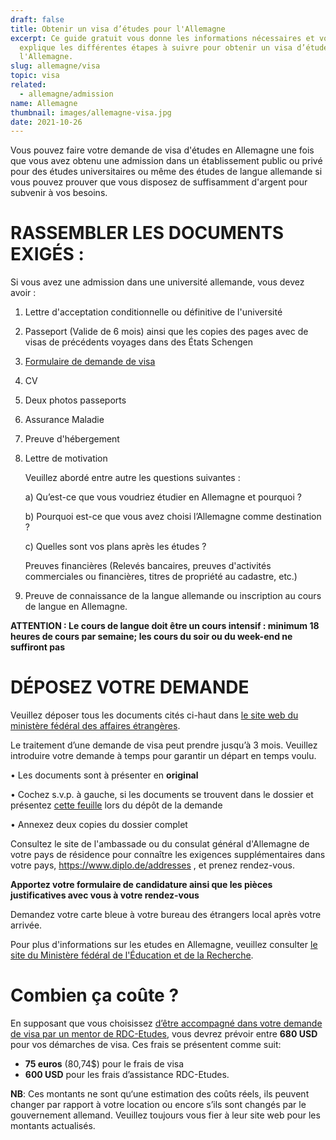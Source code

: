 ```yaml
---
draft: false
title: Obtenir un visa d’études pour l'Allemagne
excerpt: Ce guide gratuit vous donne les informations nécessaires et vous
  explique les différentes étapes à suivre pour obtenir un visa d’études pour
  l'Allemagne.
slug: allemagne/visa
topic: visa
related:
  - allemagne/admission
name: Allemagne
thumbnail: images/allemagne-visa.jpg
date: 2021-10-26
---
```

Vous pouvez faire votre demande de visa d'études en Allemagne une fois que vous avez obtenu une admission dans un établissement public ou privé pour des études universitaires ou même des études de langue allemande si vous pouvez prouver que vous disposez de suffisamment d'argent pour subvenir à vos besoins.

# RASSEMBLER LES DOCUMENTS EXIGÉS :

Si vous avez une admission dans une université allemande, vous devez avoir :

1. Lettre d'acceptation conditionnelle ou définitive de l'université
2. Passeport (Valide de 6 mois) ainsi que les copies des pages avec de visas de précédents voyages dans des États Schengen 
3. [Formulaire de demande de visa](https://videx.diplo.de/videx/visum-erfassung/#/videx-langfristiger-aufenthalt)
4. CV
5. Deux photos passeports
6. Assurance Maladie
7. Preuve d'hébergement 
8. Lettre de motivation

   Veuillez abordé entre autre les questions suivantes :

   a) Qu’est-ce que vous voudriez étudier en Allemagne et pourquoi ?

   b) Pourquoi est-ce que vous avez choisi l’Allemagne comme destination ?

   c) Quelles sont vos plans après les études ?

   Preuves financières (Relevés bancaires, preuves d'activités commerciales ou financières, titres de propriété au cadastre, etc.)
9. Preuve de connaissance de la langue allemande ou inscription au cours de langue en Allemagne.

**ATTENTION : Le cours de langue doit être un cours intensif : minimum 18 heures de cours par semaine; les cours du soir ou du week-end ne suffiront pas** 

# DÉPOSEZ VOTRE DEMANDE

Veuillez déposer tous les documents cités ci-haut dans [le site web du ministère fédéral des affaires étrangères](https://videx.diplo.de/videx/visum-erfassung/#/videx-langfristiger-aufenthalt).

Le traitement d’une demande de visa peut prendre jusqu’à 3 mois. Veuillez introduire votre demande à temps pour garantir un départ en temps voulu.

• Les documents sont à présenter en **original**

• Cochez s.v.p. à gauche, si les documents se trouvent dans le dossier et présentez [cette feuille](https://kinshasa.diplo.de/blob/2086492/97be944746ea2ac14fc3cbc431888bf6/studienvisumfr-data.pdf) lors du dépôt de la demande

• Annexez deux copies du dossier complet

Consultez le site de l'ambassade ou du consulat général d'Allemagne de votre pays de résidence pour connaître les exigences supplémentaires dans votre pays, <https://www.diplo.de/addresses> , et prenez rendez-vous.

**Apportez votre formulaire de candidature ainsi que les pièces justificatives avec vous à votre rendez-vous**

Demandez votre carte bleue à votre bureau des étrangers local après votre arrivée.

P﻿our plus d'informations sur les etudes en Allemagne, veuillez consulter [le site du Ministère fédéral de l'Éducation et de la Recherche](https://www.study-in-germany.de/de/). 

# Combien ça coûte ?

En supposant que vous choisissez [d’être accompagné dans votre demande de visa par un mentor de RDC-Etudes](/accompagnement), vous devrez prévoir entre **680 USD** pour vos démarches de visa. Ces frais se présentent comme suit:

* **75 euros** (80,74$) pour le frais de visa
* **600 USD** pour les frais d’assistance RDC-Etudes.

**NB**: Ces montants ne sont qu‘une estimation des coûts réels, ils peuvent changer par rapport à votre location ou encore s’ils sont changés par le gouvernement allemand. Veuillez toujours vous fier à leur site web pour les montants actualisés.